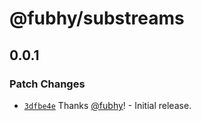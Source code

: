 # @fubhy/substreams

## 0.0.1

### Patch Changes

- [`3dfbe4e`](https://github.com/fubhy/substreams-es/commit/3dfbe4e6d8d2625b5f9042560b7c539dd1dcdfbc) Thanks [@fubhy](https://github.com/fubhy)! - Initial release.

